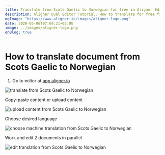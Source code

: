 ```yaml
---
title: Translate from Scots Gaelic to Norwegian for free in Aligner Editor
description: Aligner Dual Editor Tutorial. How to translate for free from Scots Gaelic to Norwegian. Aligner is multilingual document management platform. 
ogImage: "https://www.aligner.io/images/aligner-logo.png"
date: 2020-05-06T07:09:21+03:00
image: ../images/aligner-logo.png
onBlog: true
---
```


# How to translate document from Scots Gaelic to Norwegian

1. Go to editor at [app.aligner.io](https://app.aligner.io "Aligner App web page")

![translate from Scots Gaelic to Norwegian](../aligner-blank-editor.png "translate from Scots Gaelic to Norwegian")

Copy-paste content or upload content

![upload content from Scots Gaelic to Norwegian](../aligner-uploaded-document.png "upload content from Scots Gaelic to Norwegian")

Choose desired language

![choose machine translation from Scots Gaelic to Norwegian](../aligner-language-dropdown.png "choose machine translation from Scots Gaelic to Norwegian")

Work and edit 2 documents in parallel

![edit translation from Scots Gaelic to Norwegian](../aligner-double-sitded-editor.png "edit translation from Scots Gaelic to Norwegian")

